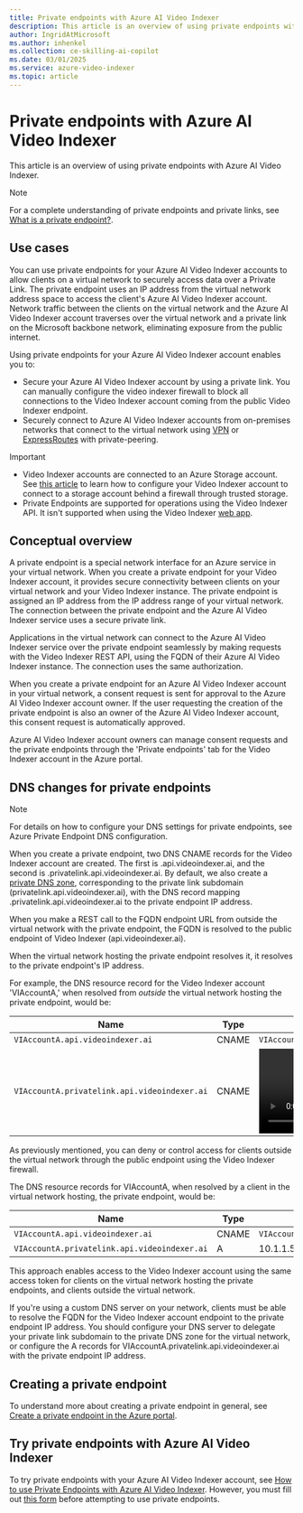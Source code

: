 ```yaml
---
title: Private endpoints with Azure AI Video Indexer
description: This article is an overview of using private endpoints with Azure AI Video Indexer.
author: IngridAtMicrosoft
ms.author: inhenkel
ms.collection: ce-skilling-ai-copilot
ms.date: 03/01/2025
ms.service: azure-video-indexer
ms.topic: article
---
```


# Private endpoints with Azure AI Video Indexer

This article is an overview of using private endpoints with Azure AI Video Indexer.

> [!NOTE]
> For a complete understanding of private endpoints and private links, see [What is a private endpoint?](/azure/private-link/private-endpoint-overview).

## Use cases

You can use private endpoints for your Azure AI Video Indexer accounts to allow clients on a virtual network to securely access data over a Private Link. The private endpoint uses an IP address from the virtual network address space to access the client's Azure AI Video Indexer account. Network traffic between the clients on the virtual network and the Azure AI Video Indexer account traverses over the virtual network and a private link on the Microsoft backbone network, eliminating exposure from the public internet.

Using private endpoints for your Azure AI Video Indexer account enables you to:

- Secure your Azure AI Video Indexer account by using a private link. You can manually configure the video indexer firewall to block all connections to the Video Indexer account coming from the public Video Indexer endpoint.
- Securely connect to Azure AI Video Indexer accounts from on-premises networks that connect to the virtual network using [VPN](/azure/vpn-gateway/vpn-gateway-about-vpngateways) or [ExpressRoutes](/azure/expressroute/expressroute-locations) with private-peering.

> [!IMPORTANT]
>  - Video Indexer accounts are connected to an Azure Storage account. See [this article](storage-behind-firewall.md) to learn how to configure your Video Indexer account to connect to a storage account behind a firewall through trusted storage.
> - Private Endpoints are supported for operations using the Video Indexer API. It isn't supported when using the Video Indexer [web app](https://www.videoindexer.ai/).

## Conceptual overview

A private endpoint is a special network interface for an Azure service in your virtual network. When you create a private endpoint for your Video Indexer account, it provides secure connectivity between clients on your virtual network and your Video Indexer instance. The private endpoint is assigned an IP address from the IP address range of your virtual network. The connection between the private endpoint and the Azure AI Video Indexer service uses a secure private link.

Applications in the virtual network can connect to the Azure AI Video Indexer service over the private endpoint seamlessly by making requests with the Video Indexer REST API, using the FQDN of their Azure AI Video Indexer instance. The connection uses the same authorization.

When you create a private endpoint for an Azure AI Video Indexer account in your virtual network, a consent request is sent for approval to the Azure AI Video Indexer account owner. If the user requesting the creation of the private endpoint is also an owner of the Azure AI Video Indexer account, this consent request is automatically approved.

Azure AI Video Indexer account owners can manage consent requests and the private endpoints through the 'Private endpoints' tab for the Video Indexer account in the Azure portal.

## DNS changes for private endpoints

>[!NOTE]
> For details on how to configure your DNS settings for private endpoints, see Azure Private Endpoint DNS configuration.

When you create a private endpoint, two DNS CNAME records for the Video Indexer account are created. The first is <account name>.api.videoindexer.ai, and the second is <account name>.privatelink.api.videoindexer.ai. By default, we also create a [private DNS zone](/dns/private-dns-overview), corresponding to the private link subdomain (privatelink.api.videoindexer.ai), with the DNS record mapping <account name>.privatelink.api.videoindexer.ai to the private endpoint IP address.

When you make a REST call to the FQDN endpoint URL from outside the virtual network with the private endpoint, the FQDN is resolved to the public endpoint of Video Indexer (api.videoindexer.ai). 

When the virtual network hosting the private endpoint resolves it, it resolves to the private endpoint's IP address.

For example, the DNS resource record for the Video Indexer account 'VIAccountA,' when resolved from *outside* the virtual network hosting the private endpoint, would be:

| Name | Type | Value |
| ---- | ---- | ----- |
| `VIAccountA.api.videoindexer.ai` | CNAME | `VIAccountA.privatelink.api.videoindexer.ai`|
| `VIAccountA.privatelink.api.videoindexer.ai` | CNAME | <Video Indexer public endpoint> |
 
As previously mentioned, you can deny or control access for clients outside the virtual network through the public endpoint using the Video Indexer firewall.

The DNS resource records for VIAccountA, when resolved by a client in the virtual network hosting, the private endpoint, would be:

| Name | Type | Value |
| ---- | ---- | ----- |
| `VIAccountA.api.videoindexer.ai`| CNAME |	`VIAccountA.privatelink.api.videoindexer.ai` |
| `VIAccountA.privatelink.api.videoindexer.ai`	| A | 10.1.1.5 |
 
This approach enables access to the Video Indexer account using the same access token for clients on the virtual network hosting the private endpoints, and clients outside the virtual network.

If you're using a custom DNS server on your network, clients must be able to resolve the FQDN for the Video Indexer account endpoint to the private endpoint IP address. You should configure your DNS server to delegate your private link subdomain to the private DNS zone for the virtual network, or configure the A records for VIAccountA.privatelink.api.videoindexer.ai with the private endpoint IP address.

## Creating a private endpoint

To understand more about creating a private endpoint in general, see [Create a private endpoint in the Azure portal](/azure/private-link/create-private-endpoint-portal?tabs=dynamic-ip).

## Try private endpoints with Azure AI Video Indexer

To try private endpoints with your Azure AI Video Indexer account, see [How to use Private Endpoints with Azure AI Video Indexer](private-endpoint-how-to.md). However, you must fill out [this form](https://aka.ms/vi-enable-private-endpoint) before attempting to use private endpoints.
